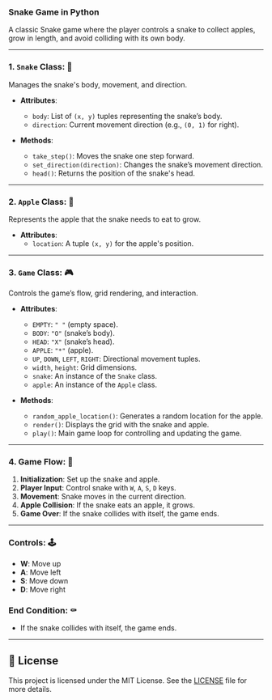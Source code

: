 ### Snake Game in Python

A classic Snake game where the player controls a snake to collect apples, grow in length, and avoid colliding with its own body.

---

### 1. `Snake` Class: 🐍

Manages the snake's body, movement, and direction.

- **Attributes**:
  - `body`: List of `(x, y)` tuples representing the snake’s body.
  - `direction`: Current movement direction (e.g., `(0, 1)` for right).

- **Methods**:
  - `take_step()`: Moves the snake one step forward.
  - `set_direction(direction)`: Changes the snake’s movement direction.
  - `head()`: Returns the position of the snake's head.

---

### 2. `Apple` Class: 🍏

Represents the apple that the snake needs to eat to grow.

- **Attributes**:
  - `location`: A tuple `(x, y)` for the apple's position.

---

### 3. `Game` Class: 🎮

Controls the game’s flow, grid rendering, and interaction.

- **Attributes**:
  - `EMPTY`: `" "` (empty space).
  - `BODY`: `"O"` (snake’s body).
  - `HEAD`: `"X"` (snake’s head).
  - `APPLE`: `"*"` (apple).
  - `UP`, `DOWN`, `LEFT`, `RIGHT`: Directional movement tuples.
  - `width`, `height`: Grid dimensions.
  - `snake`: An instance of the `Snake` class.
  - `apple`: An instance of the `Apple` class.

- **Methods**:
  - `random_apple_location()`: Generates a random location for the apple.
  - `render()`: Displays the grid with the snake and apple.
  - `play()`: Main game loop for controlling and updating the game.

---

### 4. Game Flow: 🏁

1. **Initialization**: Set up the snake and apple.
2. **Player Input**: Control snake with `W`, `A`, `S`, `D` keys.
3. **Movement**: Snake moves in the current direction.
4. **Apple Collision**: If the snake eats an apple, it grows.
5. **Game Over**: If the snake collides with itself, the game ends.

---

### Controls: 🕹️

- **W**: Move up
- **A**: Move left
- **S**: Move down
- **D**: Move right

### End Condition: ⚰️

- If the snake collides with itself, the game ends.
--- 

## 📝 License

This project is licensed under the MIT License. See the [LICENSE](LICENSE) file for more details.
